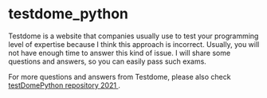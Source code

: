 # testdome_python

Testdome is a website that companies usually use to test your programming level of expertise because I think this approach is incorrect. Usually, you will not have enough time to answer this kind of issue. I will share some questions and answers, so you can easily pass such exams.

For more questions and answers from Testdome, please also check [testDomePython repository 2021 ](https://github.com/sojoudian/testDomePython "2021 Testdome python test") .
